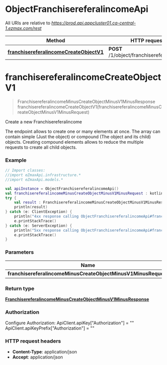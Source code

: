 # ObjectFranchisereferalincomeApi

All URIs are relative to *https://prod.api.appcluster01.ca-central-1.ezmax.com/rest*

Method | HTTP request | Description
------------- | ------------- | -------------
[**franchisereferalincomeCreateObjectV1**](ObjectFranchisereferalincomeApi.md#franchisereferalincomeCreateObjectV1) | **POST** /1/object/franchisereferalincome | Create a new Franchisereferalincome


<a name="franchisereferalincomeCreateObjectV1"></a>
# **franchisereferalincomeCreateObjectV1**
> FranchisereferalincomeMinusCreateObjectMinusV1MinusResponse franchisereferalincomeCreateObjectV1(franchisereferalincomeMinusCreateObjectMinusV1MinusRequest)

Create a new Franchisereferalincome

The endpoint allows to create one or many elements at once.  The array can contain simple (Just the object) or compound (The object and its child) objects.  Creating compound elements allows to reduce the multiple requests to create all child objects.

### Example
```kotlin
// Import classes:
//import eZmaxApi.infrastructure.*
//import eZmaxApi.models.*

val apiInstance = ObjectFranchisereferalincomeApi()
val franchisereferalincomeMinusCreateObjectMinusV1MinusRequest : kotlin.collections.List<FranchisereferalincomeMinusCreateObjectMinusV1MinusRequest> =  // kotlin.collections.List<FranchisereferalincomeMinusCreateObjectMinusV1MinusRequest> | 
try {
    val result : FranchisereferalincomeMinusCreateObjectMinusV1MinusResponse = apiInstance.franchisereferalincomeCreateObjectV1(franchisereferalincomeMinusCreateObjectMinusV1MinusRequest)
    println(result)
} catch (e: ClientException) {
    println("4xx response calling ObjectFranchisereferalincomeApi#franchisereferalincomeCreateObjectV1")
    e.printStackTrace()
} catch (e: ServerException) {
    println("5xx response calling ObjectFranchisereferalincomeApi#franchisereferalincomeCreateObjectV1")
    e.printStackTrace()
}
```

### Parameters

Name | Type | Description  | Notes
------------- | ------------- | ------------- | -------------
 **franchisereferalincomeMinusCreateObjectMinusV1MinusRequest** | [**kotlin.collections.List&lt;FranchisereferalincomeMinusCreateObjectMinusV1MinusRequest&gt;**](FranchisereferalincomeMinusCreateObjectMinusV1MinusRequest.md)|  |

### Return type

[**FranchisereferalincomeMinusCreateObjectMinusV1MinusResponse**](FranchisereferalincomeMinusCreateObjectMinusV1MinusResponse.md)

### Authorization


Configure Authorization:
    ApiClient.apiKey["Authorization"] = ""
    ApiClient.apiKeyPrefix["Authorization"] = ""

### HTTP request headers

 - **Content-Type**: application/json
 - **Accept**: application/json

